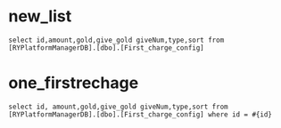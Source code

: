 new_list
===
    select id,amount,gold,give_gold giveNum,type,sort from [RYPlatformManagerDB].[dbo].[First_charge_config]
one_firstrechage
===
    select id, amount,gold,give_gold giveNum,type,sort from [RYPlatformManagerDB].[dbo].[First_charge_config] where id = #{id}
